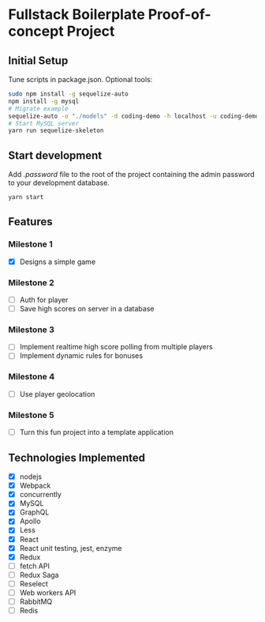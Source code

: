 # Fullstack Boilerplate Proof-of-concept Project

## Initial Setup

Tune scripts in package.json.
Optional tools:

```bash
sudo npm install -g sequelize-auto
npm install -g mysql
# Migrate example
sequelize-auto -o "./models" -d coding-demo -h localhost -u coding-demo -p 3306 -x coding-demo -e mysql
# Start MySQL server
yarn run sequelize-skeleton
```

## Start development

Add _.password_ file to the root of the project containing the admin password to your development database.

```bash
yarn start
```

## Features

### Milestone 1

- [x] Designs a simple game

### Milestone 2

- [ ] Auth for player
- [ ] Save high scores on server in a database

### Milestone 3

- [ ] Implement realtime high score polling from multiple players
- [ ] Implement dynamic rules for bonuses

### Milestone 4

- [ ] Use player geolocation

### Milestone 5

- [ ] Turn this fun project into a template application

## Technologies Implemented

- [x] nodejs
- [x] Webpack
- [x] concurrently
- [x] MySQL
- [x] GraphQL
- [x] Apollo
- [x] Less
- [x] React
- [x] React unit testing, jest, enzyme
- [x] Redux
- [ ] fetch API
- [ ] Redux Saga
- [ ] Reselect
- [ ] Web workers API
- [ ] RabbitMQ
- [ ] Redis
